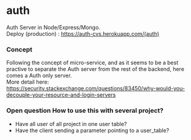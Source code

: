 # auth

Auth Server in Node/Express/Mongo. </br>
Deploy (production) : https://auth-cvs.herokuapp.com/(auth)

### Concept

Following the concept of micro-service, and as it seems to be a best practive to separate the Auth server from the rest of the backend, here comes a Auth only server. </br>
More detail here: https://security.stackexchange.com/questions/83450/why-would-you-decouple-your-resource-and-login-servers

### Open question How to use this with several project?

- Have all user of all project in one user table?
- Have the client sending a parameter pointing to a user_table?
